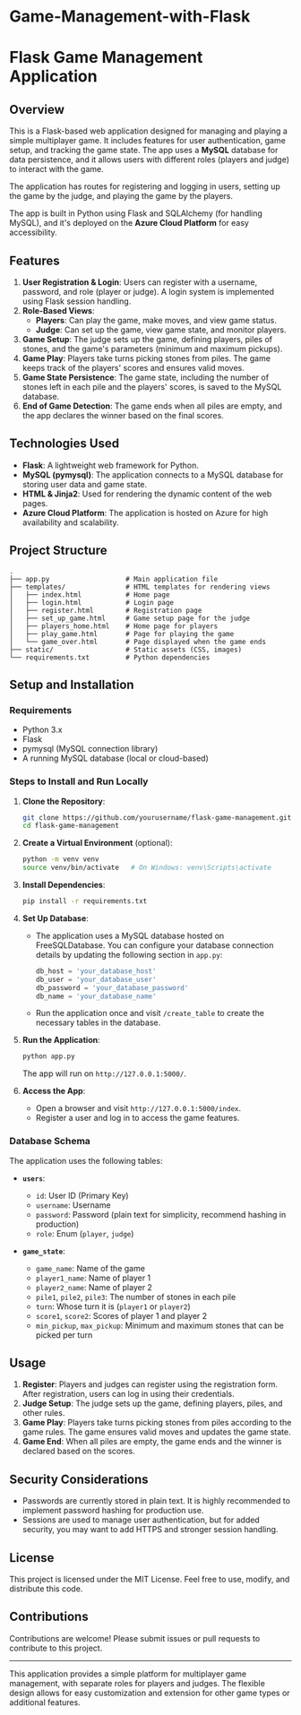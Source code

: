 # Game-Management-with-Flask
# Flask Game Management Application

## Overview

This is a Flask-based web application designed for managing and playing a simple multiplayer game. It includes features for user authentication, game setup, and tracking the game state. The app uses a **MySQL** database for data persistence, and it allows users with different roles (players and judge) to interact with the game.

The application has routes for registering and logging in users, setting up the game by the judge, and playing the game by the players. 

The app is built in Python using Flask and SQLAlchemy (for handling MySQL), and it's deployed on the **Azure Cloud Platform** for easy accessibility.

## Features

1. **User Registration & Login**: Users can register with a username, password, and role (player or judge). A login system is implemented using Flask session handling.
2. **Role-Based Views**:
   - **Players**: Can play the game, make moves, and view game status.
   - **Judge**: Can set up the game, view game state, and monitor players.
3. **Game Setup**: The judge sets up the game, defining players, piles of stones, and the game's parameters (minimum and maximum pickups).
4. **Game Play**: Players take turns picking stones from piles. The game keeps track of the players' scores and ensures valid moves.
5. **Game State Persistence**: The game state, including the number of stones left in each pile and the players' scores, is saved to the MySQL database.
6. **End of Game Detection**: The game ends when all piles are empty, and the app declares the winner based on the final scores.

## Technologies Used

- **Flask**: A lightweight web framework for Python.
- **MySQL (pymysql)**: The application connects to a MySQL database for storing user data and game state.
- **HTML & Jinja2**: Used for rendering the dynamic content of the web pages.
- **Azure Cloud Platform**: The application is hosted on Azure for high availability and scalability.

## Project Structure

```
.
├── app.py                   # Main application file
├── templates/               # HTML templates for rendering views
│   ├── index.html           # Home page
│   ├── login.html           # Login page
│   ├── register.html        # Registration page
│   ├── set_up_game.html     # Game setup page for the judge
│   ├── players_home.html    # Home page for players
│   ├── play_game.html       # Page for playing the game
│   └── game_over.html       # Page displayed when the game ends
├── static/                  # Static assets (CSS, images)
└── requirements.txt         # Python dependencies
```

## Setup and Installation

### Requirements

- Python 3.x
- Flask
- pymysql (MySQL connection library)
- A running MySQL database (local or cloud-based)

### Steps to Install and Run Locally

1. **Clone the Repository**:
   ```bash
   git clone https://github.com/yourusername/flask-game-management.git
   cd flask-game-management
   ```

2. **Create a Virtual Environment** (optional):
   ```bash
   python -m venv venv
   source venv/bin/activate   # On Windows: venv\Scripts\activate
   ```

3. **Install Dependencies**:
   ```bash
   pip install -r requirements.txt
   ```

4. **Set Up Database**:
   - The application uses a MySQL database hosted on FreeSQLDatabase. You can configure your database connection details by updating the following section in `app.py`:
     ```python
     db_host = 'your_database_host'
     db_user = 'your_database_user'
     db_password = 'your_database_password'
     db_name = 'your_database_name'
     ```
   - Run the application once and visit `/create_table` to create the necessary tables in the database.

5. **Run the Application**:
   ```bash
   python app.py
   ```
   The app will run on `http://127.0.0.1:5000/`.

6. **Access the App**:
   - Open a browser and visit `http://127.0.0.1:5000/index`.
   - Register a user and log in to access the game features.

### Database Schema

The application uses the following tables:

- **`users`**:
  - `id`: User ID (Primary Key)
  - `username`: Username
  - `password`: Password (plain text for simplicity, recommend hashing in production)
  - `role`: Enum (`player`, `judge`)

- **`game_state`**:
  - `game_name`: Name of the game
  - `player1_name`: Name of player 1
  - `player2_name`: Name of player 2
  - `pile1`, `pile2`, `pile3`: The number of stones in each pile
  - `turn`: Whose turn it is (`player1` or `player2`)
  - `score1`, `score2`: Scores of player 1 and player 2
  - `min_pickup`, `max_pickup`: Minimum and maximum stones that can be picked per turn

## Usage

1. **Register**: Players and judges can register using the registration form. After registration, users can log in using their credentials.
2. **Judge Setup**: The judge sets up the game, defining players, piles, and other rules.
3. **Game Play**: Players take turns picking stones from piles according to the game rules. The game ensures valid moves and updates the game state.
4. **Game End**: When all piles are empty, the game ends and the winner is declared based on the scores.

## Security Considerations

- Passwords are currently stored in plain text. It is highly recommended to implement password hashing for production use.
- Sessions are used to manage user authentication, but for added security, you may want to add HTTPS and stronger session handling.

## License

This project is licensed under the MIT License. Feel free to use, modify, and distribute this code.

## Contributions

Contributions are welcome! Please submit issues or pull requests to contribute to this project.

---

This application provides a simple platform for multiplayer game management, with separate roles for players and judges. The flexible design allows for easy customization and extension for other game types or additional features.
